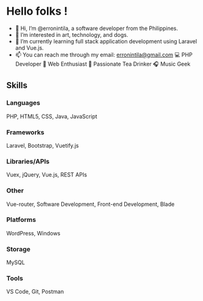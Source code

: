 <h1>Hello folks !</h1>

- 👋 Hi, I’m @erronintila, a software developer from the Philippines.
- 👀 I’m interested in art, technology, and dogs.
- 🌱 I’m currently learning full stack application development using Laravel and Vue.js.
- 📫 You can reach me through my email: erronintila@gmail.com
💻 PHP Developer 
📡 Web Enthusiast 
🍵 Passionate Tea Drinker 
🎧 Music Geek
<h2>Skills</h2>

<h3>Languages</h3>
<p>PHP, HTML5, CSS, Java, JavaScript</p>
<h3>Frameworks</h3>
<p>Laravel, Bootstrap, Vuetify.js</p>
<h3>Libraries/APIs</h3>
<p>Vuex, jQuery, Vue.js, REST APIs</p>
<h3>Other</h3>
<p>Vue-router, Software Development, Front-end Development, Blade</p>
<h3>Platforms</h3>
<p>WordPress, Windows</p>
<h3>Storage</h3>
<p>MySQL</p>
<h3>Tools</h3>
<p>VS Code, Git, Postman</p>

<!---
erronintila/erronintila is a ✨ special ✨ repository because its `README.md` (this file) appears on your GitHub profile.
You can click the Preview link to take a look at your changes.
--->

